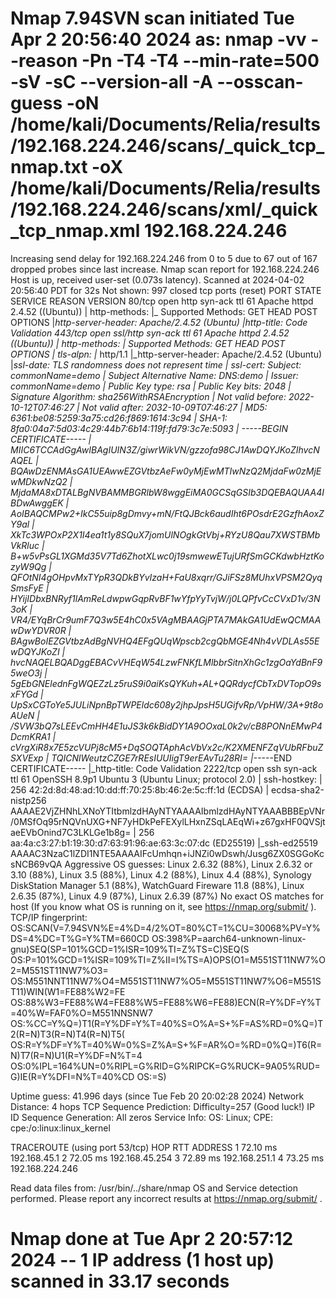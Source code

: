 # Nmap 7.94SVN scan initiated Tue Apr  2 20:56:40 2024 as: nmap -vv --reason -Pn -T4 -T4 --min-rate=500 -sV -sC --version-all -A --osscan-guess -oN /home/kali/Documents/Relia/results/192.168.224.246/scans/_quick_tcp_nmap.txt -oX /home/kali/Documents/Relia/results/192.168.224.246/scans/xml/_quick_tcp_nmap.xml 192.168.224.246
Increasing send delay for 192.168.224.246 from 0 to 5 due to 67 out of 167 dropped probes since last increase.
Nmap scan report for 192.168.224.246
Host is up, received user-set (0.073s latency).
Scanned at 2024-04-02 20:56:40 PDT for 32s
Not shown: 997 closed tcp ports (reset)
PORT     STATE SERVICE  REASON         VERSION
80/tcp   open  http     syn-ack ttl 61 Apache httpd 2.4.52 ((Ubuntu))
| http-methods: 
|_  Supported Methods: GET HEAD POST OPTIONS
|_http-server-header: Apache/2.4.52 (Ubuntu)
|_http-title: Code Validation
443/tcp  open  ssl/http syn-ack ttl 61 Apache httpd 2.4.52 ((Ubuntu))
| http-methods: 
|_  Supported Methods: GET HEAD POST OPTIONS
| tls-alpn: 
|_  http/1.1
|_http-server-header: Apache/2.4.52 (Ubuntu)
|_ssl-date: TLS randomness does not represent time
| ssl-cert: Subject: commonName=demo
| Subject Alternative Name: DNS:demo
| Issuer: commonName=demo
| Public Key type: rsa
| Public Key bits: 2048
| Signature Algorithm: sha256WithRSAEncryption
| Not valid before: 2022-10-12T07:46:27
| Not valid after:  2032-10-09T07:46:27
| MD5:   6361:be08:5259:3a75:cd26:f869:1614:3c94
| SHA-1: 8fa0:04a7:5d03:4c29:44b7:6b14:119f:fd79:3c7e:5093
| -----BEGIN CERTIFICATE-----
| MIIC6TCCAdGgAwIBAgIUIN3Z/giwrWikVN/gzzofa98CJ1AwDQYJKoZIhvcNAQEL
| BQAwDzENMAsGA1UEAwwEZGVtbzAeFw0yMjEwMTIwNzQ2MjdaFw0zMjEwMDkwNzQ2
| MjdaMA8xDTALBgNVBAMMBGRlbW8wggEiMA0GCSqGSIb3DQEBAQUAA4IBDwAwggEK
| AoIBAQCMPw2+IkC55uip8gDmvy+mN/FtQJBck6audIht6POsdrE2GzfhAoxZY9al
| XkTc3WPOxP2X1I4ea1t1y8SQuX7jomUlNOgkGtVbj+RYzU8Qau7XWSTBMbVkRluc
| B+w5vPsGL1XGMd35V7Td6ZhotXLwc0j19smwewETujURfSmGCKdwbHztKozyW9Qg
| QFOtNI4gOHpvMxTYpR3QDkBYvIzaH+FaU8xqrr/GJiFSz8MUhxVPSM2QyqSmsFyE
| HYijIDbxBNRyf1lAmReLdwpwGqpRvBF1wYfpYyTvjW/j0LQPfvCcCVxD1v/3N3oK
| VR4/EYqBrCr9umF7Q3w5E4hC0x5VAgMBAAGjPTA7MAkGA1UdEwQCMAAwDwYDVR0R
| BAgwBoIEZGVtbzAdBgNVHQ4EFgQUqWpscb2cgQbMGE4Nh4vVDLAs55EwDQYJKoZI
| hvcNAQELBQADggEBACvVHEqW54LzwFNKfLMlbbrSitnXhGc1zgOaYdBnF95weO3j
| 5gEbGNElednFgWQEZzLz5ruS9i0aiKsQYKuh+AL+QQRdycfCbTxDVTopO9sxFYGd
| UpSxCGToYe5JULiNpnBpTWPEldc608y2jhpJpsH5UGifvRp/VpHW/3A+9t8oAUeN
| /SVW3bQ7sLEEvCmHH4E1uJS3k6kBidDY1A9OOxaL0k2v/cB8PONnEMwP4DcmKRA1
| cVrgXiR8x7E5zcVUPj8cM5+DqSOQTAphAcVbVx2c/K2XMENFZqVUbRFbuZSXVExp
| TQICNlWeutzCZGE7rREsIUUIigT9erEAvTu28RI=
|_-----END CERTIFICATE-----
|_http-title: Code Validation
2222/tcp open  ssh      syn-ack ttl 61 OpenSSH 8.9p1 Ubuntu 3 (Ubuntu Linux; protocol 2.0)
| ssh-hostkey: 
|   256 42:2d:8d:48:ad:10:dd:ff:70:25:8b:46:2e:5c:ff:1d (ECDSA)
| ecdsa-sha2-nistp256 AAAAE2VjZHNhLXNoYTItbmlzdHAyNTYAAAAIbmlzdHAyNTYAAABBBEpVNr/0MSfOq95rNQVnUXG+NF7yHDkPeFEXylLHxnZSqLAEqWi+z67gxHF0QVSjtaeEVbOnind7C3LKLGe1b8g=
|   256 aa:4a:c3:27:b1:19:30:d7:63:91:96:ae:63:3c:07:dc (ED25519)
|_ssh-ed25519 AAAAC3NzaC1lZDI1NTE5AAAAIFcUmhqn+iJNZi0wDswh/Jusg6ZX0SGGoKcsNCB69vQA
Aggressive OS guesses: Linux 2.6.32 (88%), Linux 2.6.32 or 3.10 (88%), Linux 3.5 (88%), Linux 4.2 (88%), Linux 4.4 (88%), Synology DiskStation Manager 5.1 (88%), WatchGuard Fireware 11.8 (88%), Linux 2.6.35 (87%), Linux 4.9 (87%), Linux 2.6.39 (87%)
No exact OS matches for host (If you know what OS is running on it, see https://nmap.org/submit/ ).
TCP/IP fingerprint:
OS:SCAN(V=7.94SVN%E=4%D=4/2%OT=80%CT=1%CU=30068%PV=Y%DS=4%DC=T%G=Y%TM=660CD
OS:398%P=aarch64-unknown-linux-gnu)SEQ(SP=101%GCD=1%ISR=109%TI=Z%TS=C)SEQ(S
OS:P=101%GCD=1%ISR=109%TI=Z%II=I%TS=A)OPS(O1=M551ST11NW7%O2=M551ST11NW7%O3=
OS:M551NNT11NW7%O4=M551ST11NW7%O5=M551ST11NW7%O6=M551ST11)WIN(W1=FE88%W2=FE
OS:88%W3=FE88%W4=FE88%W5=FE88%W6=FE88)ECN(R=Y%DF=Y%T=40%W=FAF0%O=M551NNSNW7
OS:%CC=Y%Q=)T1(R=Y%DF=Y%T=40%S=O%A=S+%F=AS%RD=0%Q=)T2(R=N)T3(R=N)T4(R=N)T5(
OS:R=Y%DF=Y%T=40%W=0%S=Z%A=S+%F=AR%O=%RD=0%Q=)T6(R=N)T7(R=N)U1(R=Y%DF=N%T=4
OS:0%IPL=164%UN=0%RIPL=G%RID=G%RIPCK=G%RUCK=9A05%RUD=G)IE(R=Y%DFI=N%T=40%CD
OS:=S)

Uptime guess: 41.996 days (since Tue Feb 20 20:02:28 2024)
Network Distance: 4 hops
TCP Sequence Prediction: Difficulty=257 (Good luck!)
IP ID Sequence Generation: All zeros
Service Info: OS: Linux; CPE: cpe:/o:linux:linux_kernel

TRACEROUTE (using port 53/tcp)
HOP RTT      ADDRESS
1   72.10 ms 192.168.45.1
2   72.05 ms 192.168.45.254
3   72.89 ms 192.168.251.1
4   73.25 ms 192.168.224.246

Read data files from: /usr/bin/../share/nmap
OS and Service detection performed. Please report any incorrect results at https://nmap.org/submit/ .
# Nmap done at Tue Apr  2 20:57:12 2024 -- 1 IP address (1 host up) scanned in 33.17 seconds
